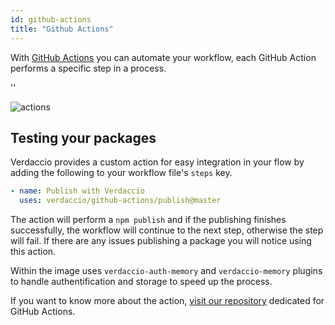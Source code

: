 ```yaml
---
id: github-actions
title: "Github Actions"
---
```


With [GitHub Actions](https://github.com/features/actions) you can automate your workflow, each GitHub Action performs a specific step in a process.

<div id="codefund">''</div>

![actions](/img/github-actions.png)

## Testing your packages

Verdaccio provides a custom action for easy integration in your flow by adding the following to your workflow file's `steps` key.

```yaml
- name: Publish with Verdaccio
  uses: verdaccio/github-actions/publish@master
```

The action will perform a `npm publish` and if the publishing finishes successfully, the workflow will continue to the next step, otherwise the step will fail.
If there are any issues publishing a package you will notice using this action.

Within the image uses `verdaccio-auth-memory` and `verdaccio-memory` plugins to handle authentification and storage to speed up the process.

If you want to know more about the action, [visit our repository](https://github.com/verdaccio/github-actions) dedicated for GitHub Actions.
